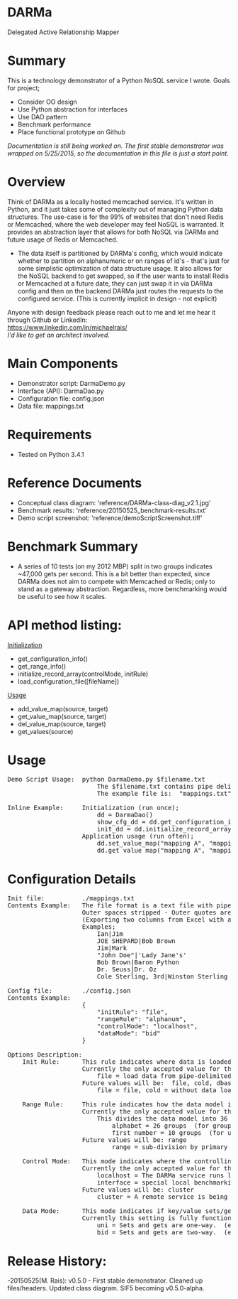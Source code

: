 # DARMa
Delegated
 Active
  Relationship
    Mapper

# Summary
This is a technology demonstrator of a Python NoSQL service I wrote.  Goals for project;
<ul>
<li>Consider OO design
<li>Use Python abstraction for interfaces
<li>Use DAO pattern
<li>Benchmark performance
<li>Place functional prototype on Github
</ul>
<i>Documentation is still being worked on. The first stable demonstrator was wrapped on 5/25/2015, so the documentation in this file is just a start point.</i>

# Overview
Think of DARMa as a locally hosted memcached service.   It's written in Python, and it just takes some of complexity out of managing Python data structures.   The use-case is for the 99% of websites that don't need Redis or Memcached, where the web developer may feel NoSQL is warranted.   It provides an abstraction layer that allows for both NoSQL via DARMa and future usage of Redis or Memcached.
<ul>
<li>The data itself is partitioned by DARMa's config, which would indicate whether to partition on alphanumeric or on ranges of id's - that's just for some simplistic optimization of data structure usage.    It also allows for the NoSQL backend to get swapped, so if the user wants to install Redis or Memcached at a future date, they can just swap it in via DARMa config and then on the backend DARMa just routes the requests to the configured service.   (This is currently implicit in design - not explicit)
</ul>

Anyone with design feedback please reach out to me and let me hear it through Github or LinkedIn:<br>
        https://www.linkedin.com/in/michaelrais/
<br><i>I'd like to get an architect involved.</i>

# Main Components
<ul>
<li>Demonstrator script:  DarmaDemo.py
<li>Interface (API): DarmaDao.py
<li>Configuration file: config.json
<li>Data file: mappings.txt
</ul>

# Requirements
<ul>
<li> Tested on Python 3.4.1
</ul>

# Reference Documents
<ul>
<li>Conceptual class diagram:  'reference/DARMa-class-diag_v2.1.jpg'
<li>Benchmark results:  'reference/20150525_benchmark-results.txt'
<li>Demo script screenshot:  'reference/demoScriptScreenshot.tiff'
</ul>

# Benchmark Summary
<ul>
<li>A series of 10 tests (on my 2012 MBP) split in two groups indicates ~47,000 gets per second.  This is a bit better than expected, since DARMa does not aim to compete with Memcached or Redis; only to stand as a gateway abstraction.  Regardless, more benchmarking would be useful to see how it scales.
</ul>

# API method listing:
<u>Initialization</u>
<ul>
<li>get_configuration_info()
<li>get_range_info()
<li>initialize_record_array(controlMode, initRule)
<li>load_configuration_file([fileName])
</ul>
<u>Usage</u>
<ul>
<li>add_value_map(source, target)
<li>get_value_map(source, target)
<li>del_value_map(source, target)
<li>get_values(source)
</ul>

# Usage
<pre>
Demo Script Usage:  python DarmaDemo.py $filename.txt
                        The $filename.txt contains pipe delimited mapping pairs to be loaded on start-up.
                        The example file is:  "mappings.txt"

Inline Example:     Initialization (run once);
                        dd = DarmaDao()
                        show_cfg_dd = dd.get_configuration_info()
                        init_dd = dd.initialize_record_array()
                    Application usage (run often);
                        dd.set_value_map("mapping A", "mapping B")
                        dd.get_value_map("mapping A", "mapping B")
</pre>

# Configuration Details
<pre>
Init file:          ./mappings.txt
Contents Example:   The file format is a text file with pipe delimited mapping pairs.  
                    Outer spaces stripped - Outer quotes are ignored - Inner quotes/apostrophes preserved.
                    (Exporting two columns from Excel with a pipe delimiter is one way to build your own file.)
                    Examples;
                        Ian|Jim
                        JOE SHEPARD|Bob Brown
                        Jim|Mark
                        "John Doe"|'Lady Jane's'
                        Bob Brown|Baron Python
                        Dr. Seuss|Dr. Oz
                        Cole Sterling, 3rd|Winston Sterling

Config file:        ./config.json
Contents Example:
                    {
                        "initRule": "file",
                        "rangeRule": "alphanum",
                        "controlMode": "localhost",
                        "dataMode": "bid"
                    }

Options Description:
    Init Rule:      This rule indicates where data is loaded from on initialization.
                    Currently the only accepted value for the demonstrator is "file".
                        file = load data from pipe-delimited text file.
                    Future values will be:  file, cold, dbase
                        file = file, cold = without data load, dbase = database, api = api

    Range Rule:     This rule indicates how the data model is sub-divided.
                    Currently the only accepted value for the demonstrator is "alphanum".
                        This divides the data model into 36 objects, by both;
                            alphabet = 26 groups  (for grouping by alpha)
                            first number = 10 groups  (for unordered primary keys)
                    Future values will be: range
                            range = sub-division by primary key ranges

    Control Mode:   This mode indicates where the controlling NoSQL abstraction layer is running.
                    Currently the only accepted value for the demonstrator is "localhost" or "interface".
                        localhost = The DARMa service runs locally and data managed locally after start-up
                        interface = special local benchmarking mode
                    Future values will be: cluster
                        cluster = A remote service is being used to manage data after start-up.  Could be anything that gets plugged in.

    Data Mode:      This mode indicates if key/value sets/gets are unidirectional or bi-directional.
                    Currently this setting is fully functional.
                        uni = Sets and gets are one-way.  (e.g. loading a map of "Ian Frei | Joe Yup" only matches "Ian Frei | Joe Yup", but not "Joe Yup | Ian Frei")
                        bid = Sets and gets are two-way.  (e.g. loading a map of "Ian|Joe" matches either "Ian|Joe" or "Joe|Ian")
</pre>

# Release History: 
   -20150525(M. Rais):  v0.5.0 - First stable demonstrator. Cleaned up files/headers. Updated class diagram.  SIF5 becoming v0.5.0-alpha.  
